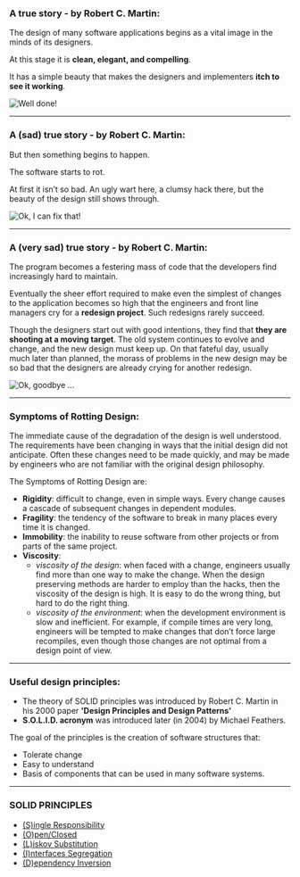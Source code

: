 ### A true story - by Robert C. Martin:
The design of many software applications begins as a vital image in the minds of its designers.
 
At this stage it is **clean, elegant, and compelling**.

It has a simple beauty that makes the designers and implementers **itch to see it working**.

<div class="centered">
    <img src="https://media.giphy.com/media/Mp4hQy51LjY6A/source.gif" alt="Well done!" />
</div>

---

### A (sad) true story - by Robert C. Martin:
But then something begins to happen.

The software starts to rot.

At first it isn’t so bad. An ugly wart here, a clumsy hack there, but the beauty of the design still shows through.

<div class="centered">
    <img src="https://media.giphy.com/media/R58jyn0kwwSpq/source.gif" alt="Ok, I can fix that!" />
</div>

---

### A (very sad) true story - by Robert C. Martin:

The program becomes a festering mass of code that the developers find increasingly hard to maintain.

Eventually the sheer effort required to make even the simplest of changes to the application becomes so high that the 
engineers and front line managers cry for a **redesign project**. Such redesigns rarely succeed.
 
Though the designers start out with good intentions, they find that **they are shooting at a moving target**. 
The old system continues to evolve and change, and the new design must keep up.
On that fateful day, usually much later than planned, the morass of problems in the new design may be so bad that the 
designers are already crying for another redesign.
<div class="centered">
    <img src="https://media.giphy.com/media/L2iazgzya38bK/source.gif" alt="Ok, goodbye ..." />
</div>
 
---

### Symptoms of Rotting Design:
The immediate cause of the degradation of the design is well understood. 
The requirements have been changing in ways that the initial design did not anticipate. 
Often these changes need to be made quickly, and may be made by engineers who are not familiar with the original design 
philosophy.

The Symptoms of Rotting Design are:
* **Rigidity**: difficult to change, even in simple ways. Every change causes a cascade of subsequent changes in dependent modules.
* **Fragility**: the tendency of the software to break in many places every time it is changed.
* **Immobility**: the inability to reuse software from other projects or from parts of the same project.
* **Viscosity**: 
    - *viscosity of the design*: when faced with a change, engineers usually find more than one way to make the change. 
When the design preserving methods are harder to employ than the hacks, then the viscosity of the design is high. 
It is easy to do the wrong thing, but hard to do the right thing.
    - *viscosity of the environment*:  when the development environment is slow and inefficient. For example, if compile 
times are very long, engineers will be tempted to make changes that don’t force large recompiles, even though those
changes are not optimal from a design point of view.

---

### Useful design principles:
* The theory of SOLID principles was introduced by Robert C. Martin in his 2000 paper **'Design Principles and Design Patterns'** 
* **S.O.L.I.D. acronym** was introduced later (in 2004) by Michael Feathers.

The goal of the principles is the creation of software structures that:
* Tolerate change
* Easy to understand
* Basis of components that can be used in many software systems.

---
### SOLID PRINCIPLES
- [(S)ingle Responsibility](src/main/java/com/github/geirolz/solid/srp/SingleResponsibility.md)
- [(O)pen/Closed](src/main/java/com/github/geirolz/solid/ocp/OpenClosed.md)
- [(L)iskov Substitution](src/main/java/com/github/geirolz/solid/lsp/LiskovSubstitution.md)
- [(I)nterfaces Segregation](src/main/java/com/github/geirolz/solid/isp/InterfaceSegregation.md)
- [(D)ependency Inversion](src/main/java/com/github/geirolz/solid/dip/DependencyInversion.md)
